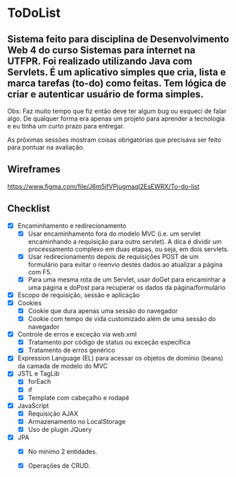 # ToDoList

## Sistema feito para disciplina de Desenvolvimento Web 4 do curso Sistemas para internet na UTFPR. Foi realizado utilizando Java com Servlets. É um aplicativo simples que cria, lista e marca tarefas (to-do) como feitas. Tem lógica de criar e autenticar usuário de forma simples. 

Obs: Faz muito tempo que fiz então deve ter algum bug ou esqueci de falar algo. De qualquer forma era apenas um projeto para aprender a tecnologia e eu tinha um curto prazo para entregar.

As próximas sessões mostram coisas obrigatórias que precisava ser feito para pontuar na avaliação.

## Wireframes
https://www.figma.com/file/J6m5jfVPjugmaql2EsEWRX/To-do-list

## Checklist

- [x] Encaminhamento e redirecionamento
    - [x] Usar encaminhamento fora do modelo MVC (i.e. um servlet encaminhando a requisição para outro servlet). A dica é dividir um processamento complexo em duas etapas, ou seja, em dois servlets.
    - [x] Usar redirecionamento depois de requisições POST de um formulário para evitar o reenvio destes dados ao atualizar a página com F5.
    - [x] Para uma mesma rota de um Servlet, usar doGet para encaminhar a uma página e doPost para recuperar os dados da página/formulário
- [x] Escopo de requisição, sessão e aplicação
- [x] Cookies
    - [x] Cookie que dura apenas uma sessão do navegador
    - [x] Cookie com tempo de vida customizado além de uma sessão do navegador
- [x] Controle de erros e exceção via web.xml
    - [x] Tratamento por código de status ou exceção específica
    - [x] Tratamento de erros genérico
- [x] Expression Language (EL) para acessar os objetos de domínio (beans) da camada de modelo do MVC
- [x] JSTL e TagLib
    - [x] forEach
    - [x] if
    - [x] Template com cabeçalho e rodapé
- [x] JavaScript
    - [x] Requisição AJAX
    - [x] Armazenamento no LocalStorage
    - [x] Uso de plugin JQuery
- [x] JPA
    - [x] No mínimo 2 entidades.
    - [x] Operações de CRUD. 
  

